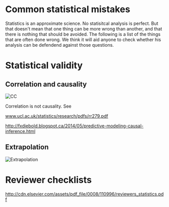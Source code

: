 Common statistical mistakes
===

Statistics is an approximate science. No statisitcal analysis is perfect. But that doesn't mean that one thing can be more wrong than another, and that there is nothing that should be avoided. The following is a list of the things that are often done wrong. We think it will aid anyone to check whether his analysis can be defendend against those questions.


# Statistical validity

## Correlation and causality 

![CC](http://imgs.xkcd.com/comics/correlation.png)

Correlation is not causality. See 

www.ucl.ac.uk/statistics/research/pdfs/rr279.pdf

http://fxdiebold.blogspot.ca/2014/05/predictive-modeling-causal-inference.html

## Extrapolation 


![Extrapolation](http://imgs.xkcd.com/comics/extrapolating.png)

# Reviewer checklists

http://cdn.elsevier.com/assets/pdf_file/0008/110996/reviewers_statistics.pdf
